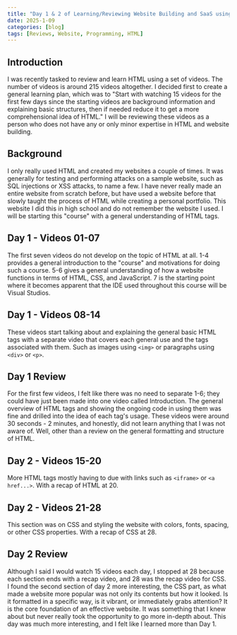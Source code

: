 ```yaml
---
title: "Day 1 & 2 of Learning/Reviewing Website Building and SaaS using videos from Marc Louvion"
date: 2025-1-09
categories: [blog]
tags: [Reviews, Website, Programming, HTML]
---
```

## Introduction
I was recently tasked to review and learn HTML using a set of videos. The number of videos is around 215 videos altogether. I decided first to create a general learning plan, which was to "Start with watching 15 videos for the first few days since the starting videos are background information and explaining basic structures, then if needed reduce it to get a more comprehensional idea of HTML." I will be reviewing these videos as a person who does not have any or only minor expertise in HTML and website building.

## Background
I only really used HTML and created my websites a couple of times. It was generally for testing and performing attacks on a sample website, such as SQL injections or XSS attacks, to name a few. I have never really made an entire website from scratch before, but have used a website before that slowly taught the process of HTML while creating a personal portfolio. This website I did this in high school and do not remember the website I used. I will be starting this "course" with a general understanding of HTML tags.

## Day 1 - Videos 01-07
The first seven videos do not develop on the topic of HTML at all. 1-4 provides a general introduction to the "course" and motivations for doing such a course. 5-6 gives a general understanding of how a website functions in terms of HTML, CSS, and JavaScript. 7 is the starting point where it becomes apparent that the IDE used throughout this course will be Visual Studios.

## Day 1 - Videos 08-14
These videos start talking about and explaining the general basic HTML tags with a separate video that covers each general use and the tags associated with them. Such as images using `<img>` or paragraphs using `<div>` or `<p>`. 

## Day 1 Review
For the first few videos, I felt like there was no need to separate 1-6; they could have just been made into one video called Introduction. The general overview of HTML tags and showing the ongoing code in using them was fine and drilled into the idea of each tag's usage. These videos were around 30 seconds - 2 minutes, and honestly, did not learn anything that I was not aware of. Well, other than a review on the general formatting and structure of HTML.

## Day 2 - Videos 15-20
More HTML tags mostly having to due with links such as `<iframe>` or `<a href...>`. 
With a recap of HTML at 20.

## Day 2 - Videos 21-28
This section was on CSS and styling the website with colors, fonts, spacing, or other CSS properties. With a recap of CSS at 28.

## Day 2 Review 
Although I said I would watch 15 videos each day, I stopped at 28 because each section ends with a recap video, and 28 was the recap video for CSS. I found the second section of day 2 more interesting, the CSS part, as what made a website more popular was not only its contents but how it looked. Is it formatted in a specific way, is it vibrant, or immediately grabs attention? It is the core foundation of an effective website. It was something that I knew about but never really took the opportunity to go more in-depth about. This day was much more interesting, and I felt like I learned more than Day 1.